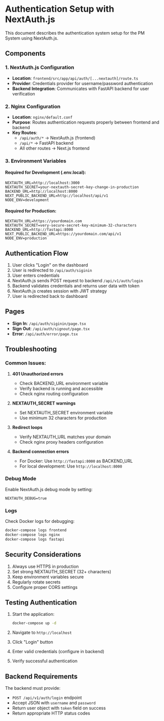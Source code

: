 # Authentication Setup with NextAuth.js

This document describes the authentication system setup for the PM System using NextAuth.js.

## Components

### 1. NextAuth.js Configuration
- **Location**: `frontend/src/app/api/auth/[...nextauth]/route.ts`
- **Provider**: Credentials provider for username/password authentication
- **Backend Integration**: Communicates with FastAPI backend for user verification

### 2. Nginx Configuration
- **Location**: `nginx/default.conf`
- **Purpose**: Routes authentication requests properly between frontend and backend
- **Key Routes**:
  - `/api/auth/*` → NextAuth.js (frontend)
  - `/api/*` → FastAPI backend
  - All other routes → Next.js frontend

### 3. Environment Variables

#### Required for Development (.env.local):
```env
NEXTAUTH_URL=http://localhost:3000
NEXTAUTH_SECRET=your-nextauth-secret-key-change-in-production
BACKEND_URL=http://localhost:8000
NEXT_PUBLIC_BACKEND_URL=http://localhost/api/v1
NODE_ENV=development
```

#### Required for Production:
```env
NEXTAUTH_URL=https://yourdomain.com
NEXTAUTH_SECRET=very-secure-secret-key-minimum-32-characters
BACKEND_URL=http://fastapi:8000
NEXT_PUBLIC_BACKEND_URL=https://yourdomain.com/api/v1
NODE_ENV=production
```

## Authentication Flow

1. User clicks "Login" on the dashboard
2. User is redirected to `/api/auth/siginin`
3. User enters credentials
4. NextAuth.js sends POST request to backend `/api/v1/auth/login`
5. Backend validates credentials and returns user data with token
6. NextAuth.js creates session with JWT strategy
7. User is redirected back to dashboard

## Pages

- **Sign In**: `/api/auth/siginin/page.tsx`
- **Sign Out**: `/api/auth/signout/page.tsx`
- **Error**: `/api/auth/error/page.tsx`

## Troubleshooting

### Common Issues:

1. **401 Unauthorized errors**
   - Check BACKEND_URL environment variable
   - Verify backend is running and accessible
   - Check nginx routing configuration

2. **NEXTAUTH_SECRET warnings**
   - Set NEXTAUTH_SECRET environment variable
   - Use minimum 32 characters for production

3. **Redirect loops**
   - Verify NEXTAUTH_URL matches your domain
   - Check nginx proxy headers configuration

4. **Backend connection errors**
   - For Docker: Use `http://fastapi:8000` as BACKEND_URL
   - For local development: Use `http://localhost:8000`

### Debug Mode

Enable NextAuth.js debug mode by setting:
```env
NEXTAUTH_DEBUG=true
```

### Logs

Check Docker logs for debugging:
```bash
docker-compose logs frontend
docker-compose logs nginx
docker-compose logs fastapi
```

## Security Considerations

1. Always use HTTPS in production
2. Set strong NEXTAUTH_SECRET (32+ characters)
3. Keep environment variables secure
4. Regularly rotate secrets
5. Configure proper CORS settings

## Testing Authentication

1. Start the application:
   ```bash
   docker-compose up -d
   ```

2. Navigate to `http://localhost`
3. Click "Login" button
4. Enter valid credentials (configure in backend)
5. Verify successful authentication

## Backend Requirements

The backend must provide:
- `POST /api/v1/auth/login` endpoint
- Accept JSON with `username` and `password`
- Return user object with `token` field on success
- Return appropriate HTTP status codes